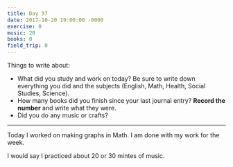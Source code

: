 ```yaml
---
title: Day 37
date: 2017-10-20 19:00:00 -0000
exercise: 0
music: 20
books: 0
field_trip: 0
---
```

Things to write about:

* What did you study and work on today? Be sure to write down everything you did and the subjects (English, Math, Health, Social Studies, Science).
* How many books did you finish since your last journal entry? **Record the number** and write what they were.
* Did you do any music or crafts?

***

Today I worked on making graphs in Math. I am done with my work for the week. 

I would say I practiced about 20 or 30 mintes of music.
